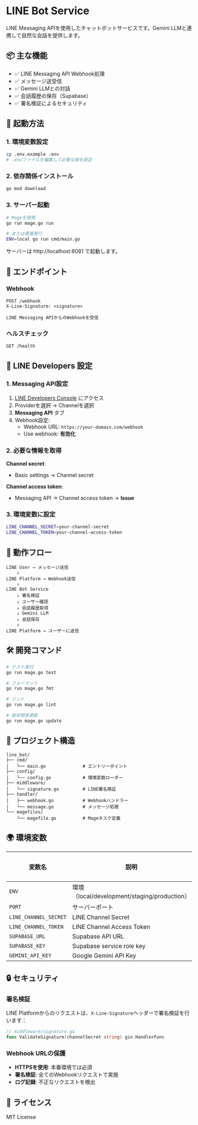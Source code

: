 # LINE Bot Service

LINE Messaging APIを使用したチャットボットサービスです。Gemini LLMと連携して自然な会話を提供します。

## 📦 主な機能

- ✅ LINE Messaging API Webhook処理
- ✅ メッセージ送受信
- ✅ Gemini LLMとの対話
- ✅ 会話履歴の保存（Supabase）
- ✅ 署名検証によるセキュリティ

## 🚀 起動方法

### 1. 環境変数設定

```bash
cp .env.example .env
# .envファイルを編集して必要な値を設定
```

### 2. 依存関係インストール

```bash
go mod download
```

### 3. サーバー起動

```bash
# Mageを使用
go run mage.go run

# または直接実行
ENV=local go run cmd/main.go
```

サーバーは http://localhost:8081 で起動します。

## 📡 エンドポイント

### Webhook
```
POST /webhook
X-Line-Signature: <signature>

LINE Messaging APIからのWebhookを受信
```

### ヘルスチェック
```
GET /health
```

## 🔧 LINE Developers 設定

### 1. Messaging API設定

1. [LINE Developers Console](https://developers.line.biz/console/) にアクセス
2. Providerを選択 → Channelを選択
3. **Messaging API** タブ
4. Webhook設定:
   - Webhook URL: `https://your-domain.com/webhook`
   - Use webhook: **有効化**

### 2. 必要な情報を取得

**Channel secret**:
- Basic settings → Channel secret

**Channel access token**:
- Messaging API → Channel access token → **Issue**

### 3. 環境変数に設定

```bash
LINE_CHANNEL_SECRET=your-channel-secret
LINE_CHANNEL_TOKEN=your-channel-access-token
```

## 🔄 動作フロー

```
LINE User → メッセージ送信
    ↓
LINE Platform → Webhook送信
    ↓
LINE Bot Service
    ↓ 署名検証
    ↓ ユーザー確認
    ↓ 会話履歴取得
    ↓ Gemini LLM
    ↓ 会話保存
    ↓
LINE Platform → ユーザーに返信
```

## 🛠️ 開発コマンド

```bash
# テスト実行
go run mage.go test

# フォーマット
go run mage.go fmt

# リント
go run mage.go lint

# 依存関係更新
go run mage.go update
```

## 📁 プロジェクト構造

```
line_bot/
├── cmd/
│   └── main.go              # エントリーポイント
├── config/
│   └── config.go            # 環境変数ローダー
├── middleware/
│   └── signature.go         # LINE署名検証
├── handler/
│   ├── webhook.go           # Webhookハンドラー
│   └── message.go           # メッセージ処理
└── magefiles/
    └── magefile.go          # Mageタスク定義
```

## 🌍 環境変数

| 変数名 | 説明 | デフォルト |
|--------|------|-----------|
| `ENV` | 環境（local/development/staging/production） | `local` |
| `PORT` | サーバーポート | `8081` |
| `LINE_CHANNEL_SECRET` | LINE Channel Secret | - |
| `LINE_CHANNEL_TOKEN` | LINE Channel Access Token | - |
| `SUPABASE_URL` | Supabase API URL | - |
| `SUPABASE_KEY` | Supabase service role key | - |
| `GEMINI_API_KEY` | Google Gemini API Key | - |

## 🔒 セキュリティ

### 署名検証

LINE Platformからのリクエストは、`X-Line-Signature`ヘッダーで署名検証を行います：

```go
// middleware/signature.go
func ValidateSignature(channelSecret string) gin.HandlerFunc
```

### Webhook URLの保護

- **HTTPSを使用**: 本番環境では必須
- **署名検証**: 全てのWebhookリクエストで実施
- **ログ記録**: 不正なリクエストを検出

## 📝 ライセンス

MIT License

